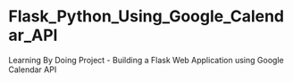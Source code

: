 # Flask_Python_Using_Google_Calendar_API
Learning By Doing Project - Building a Flask Web Application using Google Calendar API
